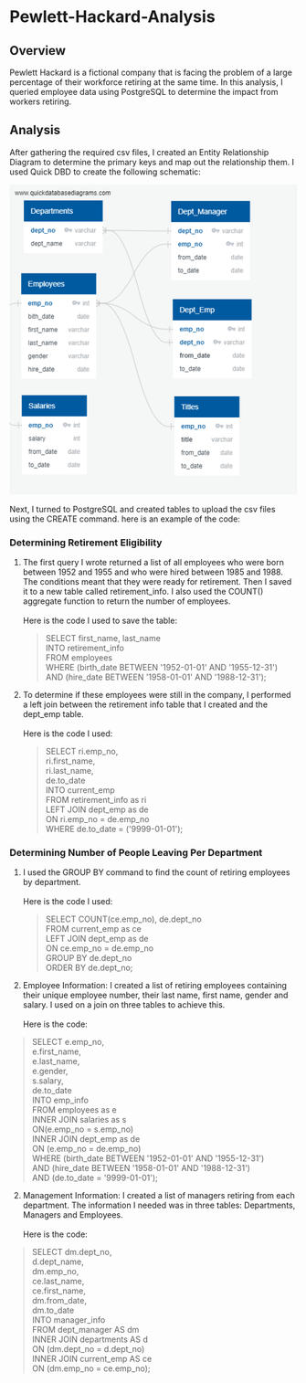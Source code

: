 # Pewlett-Hackard-Analysis
## Overview
Pewlett Hackard is a fictional company that is facing the problem of a large percentage of their workforce retiring at the same time. In this analysis, I queried employee data using PostgreSQL to determine the impact from workers retiring. 

## Analysis
After gathering the required csv files, I created an Entity Relationship Diagram to determine the primary keys and map out the relationship them.
I used Quick DBD to create the following schematic:

<img src = "https://github.com/Kee2u/Pewlett-Hackard-Analysis/blob/main/EmployeeDB.png?raw=true">

Next, I turned to PostgreSQL and created tables to upload the csv files using the CREATE command. here is an example of the code:

### Determining Retirement Eligibility
 1. The first query I wrote returned a list of all employees who were born between 1952 and 1955 and who were hired between 1985 and 1988. The conditions meant that they were ready for retirement. Then I saved it to a new table called retirement_info. I also used the COUNT() aggregate function to return the number of employees. <br/> <br/>
 Here is the code I used to save the table: <br/>
 
    > SELECT first_name, last_name <br/>
    > INTO retirement_info <br/>
    > FROM employees <br/>
    > WHERE (birth_date BETWEEN '1952-01-01' AND '1955-12-31') <br/>
    > AND (hire_date BETWEEN '1958-01-01' AND '1988-12-31'); <br/>
    
 2. To determine if these employees were still in the company, I performed a left join between the retirement info table that I created and the dept_emp table. <br/><br/>
 Here is the code I used: <br/>
 
    > SELECT ri.emp_no, <br/>
    >  ri.first_name, <br/>
    >  ri.last_name, <br/>
	   >  de.to_date <br/>
    >  INTO current_emp <br/> 
    >  FROM retirement_info as ri <br/>
    >  LEFT JOIN dept_emp as de <br/>
    >  ON ri.emp_no = de.emp_no <br/>
    >  WHERE de.to_date = ('9999-01-01');
  
### Determining Number of People Leaving Per Department  
 1. I used the GROUP BY command to find the count of retiring employees by department. <br/><br/>
 Here is the code I used: <br/>
 
    > SELECT COUNT(ce.emp_no), de.dept_no <br/>
    > FROM current_emp as ce <br/>
    > LEFT JOIN dept_emp as de <br/>
    > ON ce.emp_no = de.emp_no <br/>
    > GROUP BY de.dept_no <br/>
    > ORDER BY de.dept_no;
    
 2. Employee Information: I created a list of retiring employees containing their unique employee number, their last name, first name, gender and salary. I used on a join on three tables to achieve this. <br/><br/>
 Here is the code: <br/>
 
   > SELECT e.emp_no,<br/>
   >	e.first_name,<br/>
   >	e.last_name,<br/>
   >	e.gender,<br/>
   >	s.salary,<br/>
   >	de.to_date<br/>
   >INTO emp_info<br/>
   >FROM employees as e<br/>
   >INNER JOIN salaries as s<br/>
   >ON(e.emp_no = s.emp_no)<br/>
   >INNER JOIN dept_emp as de<br/>
   >ON (e.emp_no = de.emp_no)<br/>
   > WHERE (birth_date BETWEEN '1952-01-01' AND '1955-12-31') <br/>
   > AND (hire_date BETWEEN '1958-01-01' AND '1988-12-31') <br/>
   > AND (de.to_date = '9999-01-01'); <br/>
 
 2. Management Information: I created a list of managers retiring from each department. The information I needed was in three tables: Departments, Managers and Employees. <br/><br/>
 Here is the code: <br/>
 > SELECT dm.dept_no,<br/>
 > 	  d.dept_name,<br/>
 >	  dm.emp_no,<br/>
 > 	  ce.last_name,<br/>
 >	  ce.first_name,<br/>
 >	  dm.from_date,<br/>
 >	  dm.to_date<br/>
 > INTO manager_info<br/>
 > FROM dept_manager AS dm<br/>
 >	INNER JOIN departments AS d<br/>
 > 		ON (dm.dept_no = d.dept_no)<br/>
 >	INNER JOIN current_emp AS ce<br/>
 >		ON (dm.emp_no = ce.emp_no);<br/>
